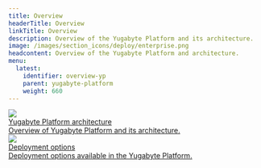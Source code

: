```yaml
---
title: Overview
headerTitle: Overview
linkTitle: Overview
description: Overview of the Yugabyte Platform and its architecture.
image: /images/section_icons/deploy/enterprise.png
headcontent: Overview of the Yugabyte Platform and architecture.
menu:
  latest:
    identifier: overview-yp
    parent: yugabyte-platform
    weight: 660
---
```


<div class="row">

  <div class="col-12 col-md-6 col-lg-12 col-xl-6">
    <a class="section-link icon-offset" href="architecture-yp/">
      <div class="head">
        <img class="icon" src="/images/section_icons/deploy/enterprise.png" aria-hidden="true" />
        <div class="title">Yugabyte Platform architecture</div>
      </div>
      <div class="body">
        Overview of Yugabyte Platform and its architecture.
      </div>
    </a>
  </div>

  <div class="col-12 col-md-6 col-lg-12 col-xl-6">
    <a class="section-link icon-offset" href="deployment-options-yp/">
      <div class="head">
        <img class="icon" src="/images/section_icons/deploy/enterprise.png" aria-hidden="true" />
        <div class="title">Deployment options</div>
      </div>
      <div class="body">
        Deployment options available in the Yugabyte Platform.
      </div>
    </a>
  </div>

</div>
